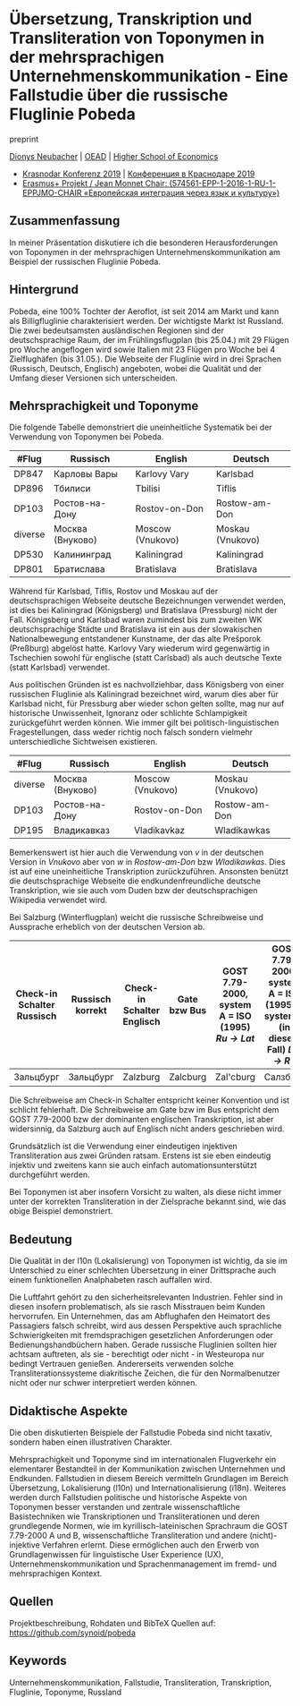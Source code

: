 # Übersetzung, Transkription und Transliteration von Toponymen in der mehrsprachigen Unternehmenskommunikation - Eine Fallstudie über die russische Fluglinie Pobeda

preprint

[Dionys Neubacher](dionys.neubacher@oead-lektorat.at) | [OEAD](https://oead.at/de/ins-ausland/lehren-im-ausland/lektoratsprogramm/) | [Higher School of Economics](https://www.hse.ru/en/staff/dionys)

- [Krasnodar Konferenz 2019](https://www.eisk-kubsu.ru/konferenz19) | [Конференция в Краснодаре 2019](https://www.eisk-kubsu.ru/konferenz) 
- [Erasmus+ Projekt / Jean Monnet Chair: (574561-EPP-1-2016-1-RU-1-EPPJMO-CHAIR «Европейская интеграция через язык и культуру»)](https://www.eisk-kubsu.ru)

## Zusammenfassung
In meiner Präsentation diskutiere ich die besonderen Herausforderungen von Toponymen in der mehrsprachigen Unternehmenskommunikation am Beispiel der russischen Fluglinie Pobeda. 

## Hintergrund
Pobeda, eine 100% Tochter der Aeroflot, ist seit 2014 am Markt und kann als Billigfluglinie charakterisiert werden.
Der wichtigste Markt ist Russland. 
Die zwei bedeutsamsten ausländischen Regionen sind der deutschsprachige Raum, der im Frühlingsflugplan (bis 25.04.) mit 29 Flügen pro Woche angeflogen wird sowie Italien mit 23 Flügen pro Woche bei 4 Zielflughäfen (bis 31.05.).
Die Webseite der Fluglinie wird in drei Sprachen (Russisch, Deutsch, Englisch) angeboten, wobei die Qualität und der Umfang dieser Versionen sich unterscheiden.

## Mehrsprachigkeit und Toponyme
Die folgende Tabelle demonstriert die uneinheitliche Systematik bei der Verwendung von Toponymen bei Pobeda.

| #Flug | Russisch | English | Deutsch |
| --- | --- | --- | --- |
| DP847 | Карловы Вары | Karlovy Vary | Karlsbad |
| DP896 | Тбилиси | Tbilisi | Tiflis |
| DP103 | Ростов-на-Дону | Rostov-on-Don | Rostow-am-Don |
| diverse | Москва (Внуково) | Moscow (Vnukovo) | Moskau (Vnukovo) |
| DP530 | Калининград | Kaliningrad | Kaliningrad |
| DP801 | Братислава | Bratislava | Bratislava |

Während für Karlsbad, Tiflis, Rostov und Moskau auf der deutschsprachigen Webseite deutsche Bezeichnungen verwendet werden, ist dies bei Kaliningrad (Königsberg) und Bratislava (Pressburg) nicht der Fall.
Königsberg und Karlsbad waren zumindest bis zum zweiten WK deutschsprachige Städte und Bratislava ist ein aus der slowakischen Nationalbewegung entstandener Kunstname, der das alte Prešporok (Preßburg) abgelöst hatte. 
Karlovy Vary wiederum wird gegenwärtig in Tschechien sowohl für englische (statt Carlsbad) als auch deutsche Texte (statt Karlsbad) verwendet.

Aus politischen Gründen ist es nachvollziehbar, dass Königsberg von einer russischen Fluglinie als Kaliningrad bezeichnet wird, warum dies aber für Karlsbad nicht, für Pressburg aber wieder schon gelten sollte, mag nur auf historische Unwissenheit, Ignoranz oder schlichte Schlampigkeit zurückgeführt werden können.
Wie immer gilt bei politisch-linguistischen Fragestellungen, dass weder richtig noch falsch sondern vielmehr unterschiedliche Sichtweisen existieren.

| #Flug | Russisch | English | Deutsch |
| --- | --- | --- | --- |
| diverse | Москва (Внуково) | Moscow (Vnukovo) | Moskau (Vnukovo) |
| DP103 | Ростов-на-Дону | Rostov-on-Don | Rostow-am-Don |
| DP195 | Владикавказ | Vladikavkaz | Wladikawkas |

Bemerkenswert ist hier auch die Verwendung von *v* in der deutschen Version in *Vnukovo* aber von *w* in *Rostow-am-Don* bzw *Wladikawkas*. 
Dies ist auf eine uneinheitliche Transkription zurückzuführen. 
Ansonsten benützt die deutschsprachige Webseite die endkundenfreundliche deutsche Transkription, wie sie auch vom Duden bzw der deutschsprachigen Wikipedia verwendet wird.

Bei Salzburg (Winterflugplan) weicht die russische Schreibweise und Aussprache erheblich von der deutschen Version ab.

| Check-in Schalter Russisch | Russisch korrekt | Check-in Schalter Englisch | Gate bzw Bus | GOST 7.79-2000, system A = ISO (1995) *Ru -> Lat* | GOST 7.79-2000, system A = ISO (1995) = system B (in diesem Fall) *Lat -> Ru* | Deutsch | Chinesisch Lounge | Chinesisch korrekt |
| --- | --- | --- | --- | --- | --- | --- | --- | --- |
| Зальцбург | Зальцбург | Zalzburg | Zalcburg | Zal'cburg | Салзбург | Salzburg | 萨尔茨堡 | 萨尔茨堡 |

Die Schreibweise am Check-in Schalter entspricht keiner Konvention und ist schlicht fehlerhaft.
Die Schreibweise am Gate bzw im Bus entspricht dem GOST 7.79-2000 bzw der dominanten englischen Transkription, ist aber widersinnig, da Salzburg auch auf Englisch nicht anders geschrieben wird.

Grundsätzlich ist die Verwendung einer eindeutigen injektiven Transliteration aus zwei Gründen ratsam. 
Erstens ist sie eben eindeutig injektiv und zweitens kann sie auch einfach automationsunterstützt durchgeführt werden.

Bei Toponymen ist aber insofern Vorsicht zu walten, als diese nicht immer unter der korrekten Transliteration in der Zielsprache bekannt sind, wie das obige Beispiel demonstriert.

## Bedeutung
Die Qualität in der l10n (Lokalisierung) von Toponymen ist wichtig, da sie im Unterschied zu einer schlechten Übersetzung in einer Drittsprache auch einem funktionellen Analphabeten rasch auffallen wird.

Die Luftfahrt gehört zu den sicherheitsrelevanten Industrien. 
Fehler sind in diesen insofern problematisch, als sie rasch Misstrauen beim Kunden hervorrufen. 
Ein Unternehmen, das am Abflughafen den Heimatort des Passagiers falsch schreibt, wird aus dessen Perspektive auch sprachliche Schwierigkeiten mit fremdsprachigen gesetzlichen Anforderungen oder Bedienungshandbüchern haben. 
Gerade russische Fluglinien sollten hier achtsam auftreten, als sie - berechtigt oder nicht - in Westeuropa nur bedingt Vertrauen genießen.
Andererseits verwenden solche Transliterationssysteme diakritische Zeichen, die für den Normalbenutzer nicht oder nur schwer interpretiert werden können.

## Didaktische Aspekte
Die oben diskutierten Beispiele der Fallstudie Pobeda sind nicht taxativ, sondern haben einen illustrativen Charakter.

Mehrsprachigkeit und Toponyme sind im internationalen Flugverkehr ein elementarer Bestandteil in der Kommunikation zwischen Unternehmen und Endkunden. 
Fallstudien in diesem Bereich vermitteln Grundlagen im Bereich Übersetzung, Lokalisierung (l10n) und Internationalisierung (i18n). 
Weiteres werden durch Fallstudien politische und historische Aspekte von Toponymen besser verstanden und zentrale wissenschaftliche Basistechniken wie Transkriptionen und Transliterationen und deren grundlegende Normen, wie im kyrillisch-lateinischen Sprachraum die GOST 7.79-2000 A und B, wissenschaftliche Transliteration und andere (nicht)-injektive Verfahren erlernt.
Diese ermöglichen auch den Erwerb von Grundlagenwissen für linguistische User Experience (UX), Unternehmenskommunikation und Sprachenmanagement im fremd- und mehrsprachigen Kontext.

## Quellen
Projektbeschreibung, Rohdaten und BibTeX Quellen auf: https://github.com/synoid/pobeda

## Keywords
Unternehmenskommunikation, Fallstudie, Transliteration, Transkription, Fluglinie, Toponyme, Russland
